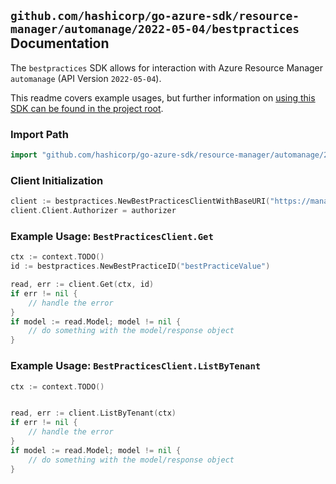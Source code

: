 
## `github.com/hashicorp/go-azure-sdk/resource-manager/automanage/2022-05-04/bestpractices` Documentation

The `bestpractices` SDK allows for interaction with Azure Resource Manager `automanage` (API Version `2022-05-04`).

This readme covers example usages, but further information on [using this SDK can be found in the project root](https://github.com/hashicorp/go-azure-sdk/tree/main/docs).

### Import Path

```go
import "github.com/hashicorp/go-azure-sdk/resource-manager/automanage/2022-05-04/bestpractices"
```


### Client Initialization

```go
client := bestpractices.NewBestPracticesClientWithBaseURI("https://management.azure.com")
client.Client.Authorizer = authorizer
```


### Example Usage: `BestPracticesClient.Get`

```go
ctx := context.TODO()
id := bestpractices.NewBestPracticeID("bestPracticeValue")

read, err := client.Get(ctx, id)
if err != nil {
	// handle the error
}
if model := read.Model; model != nil {
	// do something with the model/response object
}
```


### Example Usage: `BestPracticesClient.ListByTenant`

```go
ctx := context.TODO()


read, err := client.ListByTenant(ctx)
if err != nil {
	// handle the error
}
if model := read.Model; model != nil {
	// do something with the model/response object
}
```
